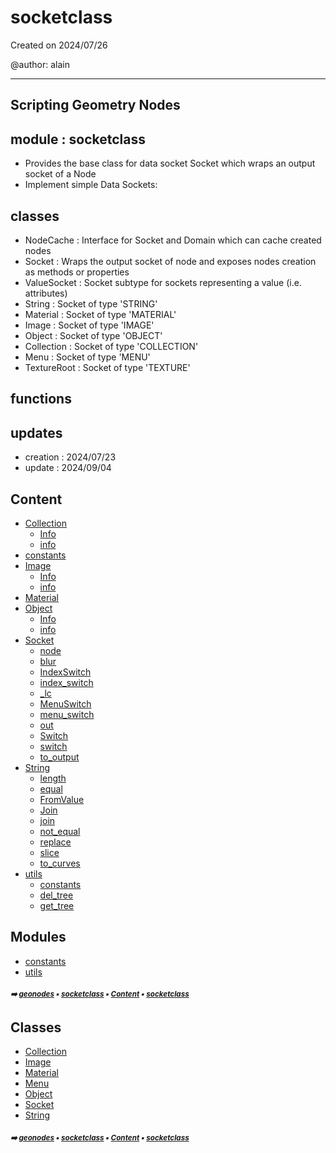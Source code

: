 # socketclass

Created on 2024/07/26

@author: alain

-----------------------------------------------------
Scripting Geometry Nodes
-----------------------------------------------------

module : socketclass
--------------------
- Provides the base class for data socket Socket which wraps an output socket of a Node
- Implement simple Data Sockets:

classes
-------
- NodeCache     : Interface for Socket and Domain which can cache created nodes
- Socket    : Wraps the output socket of node and exposes nodes creation as methods or properties
- ValueSocket   : Socket subtype for sockets representing a value (i.e. attributes)
- String        : Socket of type 'STRING'
- Material      : Socket of type 'MATERIAL'
- Image         : Socket of type 'IMAGE'
- Object        : Socket of type 'OBJECT'
- Collection    : Socket of type 'COLLECTION'
- Menu          : Socket of type 'MENU'
- TextureRoot   : Socket of type 'TEXTURE'

functions
---------

updates
-------
- creation : 2024/07/23
- update : 2024/09/04

## Content

- [Collection](geono-socke-collection.md#collection)
  - [Info](geono-socke-collection.md#info)
  - [info](geono-socke-collection.md#info)
- [constants](geono-socke-const---constants.md#constants)
- [Image](geono-socke-image.md#image)
  - [Info](geono-socke-image.md#info)
  - [info](geono-socke-image.md#info)
- [Material](geono-socke-material.md#material)
- [Object](geono-socke-object.md#object)
  - [Info](geono-socke-object.md#info)
  - [info](geono-socke-object.md#info)
- [Socket](geono-socke-socket.md#socket)
  - [node](geono-socke-socket.md#node)
  - [blur](geono-socke-socket.md#blur)
  - [IndexSwitch](geono-socke-socket.md#indexswitch)
  - [index_switch](geono-socke-socket.md#index_switch)
  - [\_lc](geono-socke-socket.md#_lc)
  - [MenuSwitch](geono-socke-socket.md#menuswitch)
  - [menu_switch](geono-socke-socket.md#menu_switch)
  - [out](geono-socke-socket.md#out)
  - [Switch](geono-socke-socket.md#switch)
  - [switch](geono-socke-socket.md#switch)
  - [to_output](geono-socke-socket.md#to_output)
- [String](geono-socke-string.md#string)
  - [length](geono-socke-string.md#length)
  - [equal](geono-socke-string.md#equal)
  - [FromValue](geono-socke-string.md#fromvalue)
  - [Join](geono-socke-string.md#join)
  - [join](geono-socke-string.md#join)
  - [not_equal](geono-socke-string.md#not_equal)
  - [replace](geono-socke-string.md#replace)
  - [slice](geono-socke-string.md#slice)
  - [to_curves](geono-socke-string.md#to_curves)
- [utils](geono-socke-utils---utils.md#utils)
  - [constants](geono-socke-utils-const---constants.md#constants)
  - [del_tree](geono-socke-utils---utils.md#del_tree)
  - [get_tree](geono-socke-utils---utils.md#get_tree)

## Modules



- [constants](geono-socke-const---constants.md#constants)
- [utils](geono-socke-utils---utils.md#utils)

##### <sub>:arrow_right: [geonodes](index.md#geonodes) :black_small_square: [socketclass](geono-socke---socketclass.md#socketclass) :black_small_square: [Content](geono-socke---socketclass.md#content) :black_small_square: [socketclass](geono-socke---socketclass.md#socketclass)</sub>

## Classes



- [Collection](geono-socke-collection.md#collection)
- [Image](geono-socke-image.md#image)
- [Material](geono-socke-material.md#material)
- [Menu](geono-socke-menu.md#menu)
- [Object](geono-socke-object.md#object)
- [Socket](geono-socke-socket.md#socket)
- [String](geono-socke-string.md#string)

##### <sub>:arrow_right: [geonodes](index.md#geonodes) :black_small_square: [socketclass](geono-socke---socketclass.md#socketclass) :black_small_square: [Content](geono-socke---socketclass.md#content) :black_small_square: [socketclass](geono-socke---socketclass.md#socketclass)</sub>